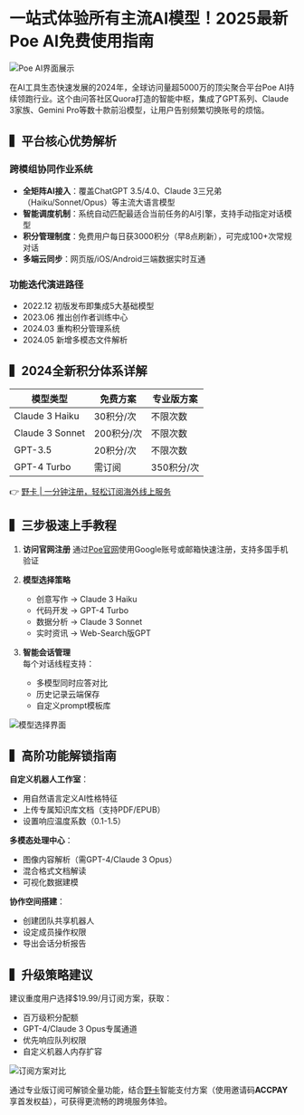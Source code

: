 # 一站式体验所有主流AI模型！2025最新Poe AI免费使用指南

![Poe AI界面展示](https://bbtdd.com/wp-content/uploads/img/68719437199502.webp)

在AI工具生态快速发展的2024年，全球访问量超5000万的顶尖聚合平台Poe AI持续领跑行业。这个由问答社区Quora打造的智能中枢，集成了GPT系列、Claude 3家族、Gemini Pro等数十款前沿模型，让用户告别频繁切换账号的烦恼。

## ▍平台核心优势解析

### 跨模组协同作业系统
- **全矩阵AI接入**：覆盖ChatGPT 3.5/4.0、Claude 3三兄弟（Haiku/Sonnet/Opus）等主流大语言模型
- **智能调度机制**：系统自动匹配最适合当前任务的AI引擎，支持手动指定对话模型
- **积分管理制度**：免费用户每日获3000积分（早8点刷新），可完成100+次常规对话 
- **多端云同步**：网页版/iOS/Android三端数据实时互通

### 功能迭代演进路径
- 2022.12 初版发布即集成5大基础模型
- 2023.06 推出创作者训练中心
- 2024.03 重构积分管理系统
- 2024.05 新增多模态文件解析

## ▍2024全新积分体系详解

模型类型 | 免费方案 | 专业版方案
---|---|---
Claude 3 Haiku | 30积分/次 | 不限次数
Claude 3 Sonnet | 200积分/次 | 不限次数
GPT-3.5 | 20积分/次 | 不限次数
GPT-4 Turbo | 需订阅 | 350积分/次

👉 [野卡 | 一分钟注册，轻松订阅海外线上服务](https://bbtdd.com/yeka)

## ▍三步极速上手教程

1. **访问官网注册**
   通过[Poe官网](https://poe.com/)使用Google账号或邮箱快速注册，支持多国手机验证
    
2. **模型选择策略**
   - 创意写作 → Claude 3 Haiku
   - 代码开发 → GPT-4 Turbo 
   - 数据分析 → Claude 3 Sonnet
   - 实时资讯 → Web-Search版GPT

3. **智能会话管理**  
   每个对话线程支持：
   - 多模型同时应答对比
   - 历史记录云端保存
   - 自定义prompt模板库

![模型选择界面](https://bbtdd.com/wp-content/uploads/img/12403432395.webp)

## ▍高阶功能解锁指南

**自定义机器人工作室**： 
- 用自然语言定义AI性格特征
- 上传专属知识库文档（支持PDF/EPUB）
- 设置响应温度系数（0.1-1.5）

**多模态处理中心**：
- 图像内容解析（需GPT-4/Claude 3 Opus）
- 混合格式文档解读
- 可视化数据建模

**协作空间搭建**：
- 创建团队共享机器人
- 设定成员操作权限
- 导出会话分析报告

## ▍升级策略建议

建议重度用户选择$19.99/月订阅方案，获取：
- 百万级积分配额
- GPT-4/Claude 3 Opus专属通道
- 优先响应队列权限
- 自定义机器人内存扩容

![订阅方案对比](https://bbtdd.com/wp-content/uploads/img/40192944612.webp)

通过专业版订阅可解锁全量功能，结合[野卡](https://bbtdd.com/yeka)智能支付方案（使用邀请码**ACCPAY**享首发权益），可获得更流畅的跨境服务体验。